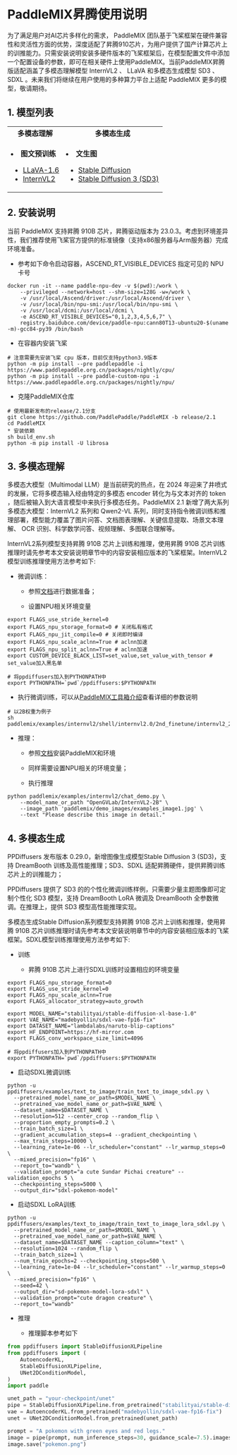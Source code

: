# PaddleMIX昇腾使用说明

为了满足用户对AI芯片多样化的需求， PaddleMIX 团队基于飞桨框架在硬件兼容性和灵活性方面的优势，深度适配了昇腾910芯片，为用户提供了国产计算芯片上的训推能力。只需安装说明安装多硬件版本的飞桨框架后，在模型配置文件中添加一个配置设备的参数，即可在相关硬件上使用PaddleMIX。当前PaddleMIX昇腾版适配涵盖了多模态理解模型 InternVL2 、 LLaVA 和多模态生成模型 SD3 、 SDXL 。未来我们将继续在用户使用的多种算力平台上适配 PaddleMIX 更多的模型，敬请期待。

## 1. 模型列表
<table align="center">
  <tbody>
    <tr align="center" valign="center">
      <td>
        <b>多模态理解</b>
      </td>
      <td>
        <b>多模态生成</b>
      </td>
    </tr>
    <tr valign="top">
      <td>
        <ul>
        </ul>
          <li><b>图文预训练</b></li>
        <ul>
            <li><a href="../../paddlemix/examples/llava">LLaVA-1.6</a></li>
            <li><a href="../../paddlemix/examples/internvl2">InternVL2</a></li>
      </ul>
      </td>
      <td>
        <ul>
        </ul>
          <li><b>文生图</b></li>
        <ul>
           <li><a href="../../ppdiffusers/examples/stable_diffusion">Stable Diffusion</a></li>
           <li><a href="../../ppdiffusers/examples/dreambooth/README_sd3.md">Stable Diffusion 3 (SD3)</a></li>
        </ul>
      </td>
    </tr>
  </tbody>
</table>

## 2. 安装说明

当前 PaddleMIX 支持昇腾 910B 芯片，昇腾驱动版本为 23.0.3。考虑到环境差异性，我们推荐使用飞桨官方提供的标准镜像（支持x86服务器与Arm服务器）完成环境准备。

* 参考如下命令启动容器，ASCEND_RT_VISIBLE_DEVICES 指定可见的 NPU 卡号

```shell
docker run -it --name paddle-npu-dev -v $(pwd):/work \
    --privileged --network=host --shm-size=128G -w=/work \
    -v /usr/local/Ascend/driver:/usr/local/Ascend/driver \
    -v /usr/local/bin/npu-smi:/usr/local/bin/npu-smi \
    -v /usr/local/dcmi:/usr/local/dcmi \
    -e ASCEND_RT_VISIBLE_DEVICES="0,1,2,3,4,5,6,7" \
    registry.baidubce.com/device/paddle-npu:cann80T13-ubuntu20-$(uname -m)-gcc84-py39 /bin/bash
```

* 在容器内安装飞桨

```shell
# 注意需要先安装飞桨 cpu 版本，目前仅支持python3.9版本
python -m pip install --pre paddlepaddle -i https://www.paddlepaddle.org.cn/packages/nightly/cpu/
python -m pip install --pre paddle-custom-npu -i https://www.paddlepaddle.org.cn/packages/nightly/npu/
```

* 克隆PaddleMIX仓库

```shell
# 使用最新发布的release/2.1分支
git clone https://github.com/PaddlePaddle/PaddleMIX -b release/2.1
cd PaddleMIX
* 安装依赖
sh build_env.sh
python -m pip install -U librosa
```

## 3. 多模态理解

多模态大模型（Multimodal LLM）是当前研究的热点，在 2024 年迎来了井喷式的发展，它将多模态输入经由特定的多模态 encoder 转化为与文本对齐的 token ，随后被输入到大语言模型中来执行多模态任务。PaddleMIX 2.1 新增了两大系列多模态大模型：InternVL2 系列和 Qwen2-VL 系列，同时支持指令微调训练和推理部署，模型能力覆盖了图片问答、文档图表理解、关键信息提取、场景文本理解、 OCR 识别、科学数学问答、视频理解、多图联合理解等。

InternVL2系列模型支持昇腾 910B 芯片上训练和推理，使用昇腾 910B 芯片训练推理时请先参考本文安装说明章节中的内容安装相应版本的飞桨框架。InternVL2模型训练推理使用方法参考如下:

* 微调训练：

  * 参照[文档](../../paddlemix/examples/internvl2)进行数据准备；

  * 设置NPU相关环境变量

```shell
export FLAGS_use_stride_kernel=0
export FLAGS_npu_storage_format=0 # 关闭私有格式
export FLAGS_npu_jit_compile=0 # 关闭即时编译
export FLAGS_npu_scale_aclnn=True # aclnn加速
export FLAGS_npu_split_aclnn=True # aclnn加速
export CUSTOM_DEVICE_BLACK_LIST=set_value,set_value_with_tensor # set_value加入黑名单

# 将ppdiffusers加入到PYTHONPATH中
export PYTHONPATH=`pwd`/ppdiffusers:$PYTHONPATH
```

  * 执行微调训练，可以从[PaddleMIX工具箱介绍](../..//paddlemix/tools/README.md)查看详细的参数说明

```shell
# 以2B权重为例子
sh paddlemix/examples/internvl2/shell/internvl2.0/2nd_finetune/internvl2_2b_internlm2_1_8b_dynamic_res_2nd_finetune_full.sh
```

* 推理：

  * 参照[文档](../../paddlemix/examples/internvl2)安装PaddleMIX和环境

  * 同样需要设置NPU相关的环境变量；

  * 执行推理

```shell
python paddlemix/examples/internvl2/chat_demo.py \
    --model_name_or_path "OpenGVLab/InternVL2-2B" \
    --image_path 'paddlemix/demo_images/examples_image1.jpg' \
    --text "Please describe this image in detail."
```

## 4. 多模态生成

PPDiffusers 发布版本 0.29.0，新增图像生成模型Stable Diffusion 3 (SD3)，支持 DreamBooth 训练及高性能推理；SD3、SDXL 适配昇腾硬件，提供昇腾训练芯片上的训推能力；

PPDiffusers 提供了 SD3 的的个性化微调训练样例，只需要少量主题图像即可定制个性化 SD3 模型，支持 DreamBooth LoRA 微调及 DreamBooth 全参数微调。在推理上，提供 SD3 模型高性能推理实现。

多模态生成Stable Diffusion系列模型支持昇腾 910B 芯片上训练和推理，使用昇腾 910B 芯片训练推理时请先参考本文安装说明章节中的内容安装相应版本的飞桨框架。SDXL模型训练推理使用方法参考如下:

* 训练

  * 昇腾 910B 芯片上进行SDXL训练时设置相应的环境变量

```shell
export FLAGS_npu_storage_format=0
export FLAGS_use_stride_kernel=0
export FLAGS_npu_scale_aclnn=True
export FLAGS_allocator_strategy=auto_growth

export MODEL_NAME="stabilityai/stable-diffusion-xl-base-1.0"
export VAE_NAME="madebyollin/sdxl-vae-fp16-fix"
export DATASET_NAME="lambdalabs/naruto-blip-captions"
export HF_ENDPOINT=https://hf-mirror.com
export FLAGS_conv_workspace_size_limit=4096

# 将ppdiffusers加入到PYTHONPATH中
export PYTHONPATH=`pwd`/ppdiffusers:$PYTHONPATH
```

  * 启动SDXL微调训练

```shell
python -u ppdiffusers/examples/text_to_image/train_text_to_image_sdxl.py \
  --pretrained_model_name_or_path=$MODEL_NAME \
  --pretrained_vae_model_name_or_path=$VAE_NAME \
  --dataset_name=$DATASET_NAME \
  --resolution=512 --center_crop --random_flip \
  --proportion_empty_prompts=0.2 \
  --train_batch_size=1 \
  --gradient_accumulation_steps=4 --gradient_checkpointing \
  --max_train_steps=10000 \
  --learning_rate=1e-06 --lr_scheduler="constant" --lr_warmup_steps=0 \
  --mixed_precision="fp16" \
  --report_to="wandb" \
  --validation_prompt="a cute Sundar Pichai creature" --validation_epochs 5 \
  --checkpointing_steps=5000 \
  --output_dir="sdxl-pokemon-model"
```

  * 启动SDXL LoRA训练

```shell
python -u ppdiffusers/examples/text_to_image/train_text_to_image_lora_sdxl.py \
  --pretrained_model_name_or_path=$MODEL_NAME \
  --pretrained_vae_model_name_or_path=$VAE_NAME \
  --dataset_name=$DATASET_NAME --caption_column="text" \
  --resolution=1024 --random_flip \
  --train_batch_size=1 \
  --num_train_epochs=2 --checkpointing_steps=500 \
  --learning_rate=1e-04 --lr_scheduler="constant" --lr_warmup_steps=0 \
  --mixed_precision="fp16" \
  --seed=42 \
  --output_dir="sd-pokemon-model-lora-sdxl" \
  --validation_prompt="cute dragon creature" \
  --report_to="wandb"
```

* 推理

  * 推理脚本参考如下

```python
from ppdiffusers import StableDiffusionXLPipeline
from ppdiffusers import (
    AutoencoderKL,
    StableDiffusionXLPipeline,
    UNet2DConditionModel,
)
import paddle

unet_path = "your-checkpoint/unet"
pipe = StableDiffusionXLPipeline.from_pretrained("stabilityai/stable-diffusion-xl-base-1.0", paddle_dtype=paddle.float16)
vae = AutoencoderKL.from_pretrained("madebyollin/sdxl-vae-fp16-fix")
unet = UNet2DConditionModel.from_pretrained(unet_path)

prompt = "A pokemon with green eyes and red legs."
image = pipe(prompt, num_inference_steps=30, guidance_scale=7.5).images[0]
image.save("pokemon.png")
```

